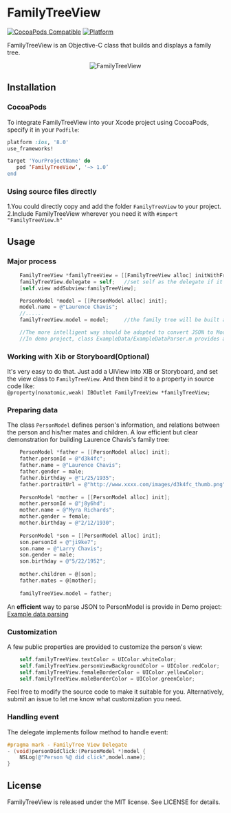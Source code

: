 # FamilyTreeView

[![CocoaPods Compatible](https://img.shields.io/cocoapods/v/FamilyTreeView.svg)](https://img.shields.io/cocoapods/v/FamilyTreeView.svg)
[![Platform](https://img.shields.io/cocoapods/p/FamilyTreeView.svg?style=flat)](http://cocoadocs.org/docsets/FamilyTreeView)


FamilyTreeView is an Objective-C class that builds and displays a family tree.
<p align="center" >
<img src="https://raw.githubusercontent.com/chenyun122/FamilyTreeView/master/Screenshot170830.PNG" alt="FamilyTreeView" title="FamilyTreeView">
</p>

## Installation
###  CocoaPods
To integrate FamilyTreeView into your Xcode project using CocoaPods, specify it in your `Podfile`:
```ruby
platform :ios, '8.0'
use_frameworks!

target 'YourProjectName' do
   pod ‘FamilyTreeView’, '~> 1.0’
end
```
###  Using source files directly
1.You could directly copy and add the folder `FamilyTreeView` to your project.   
2.Include FamilyTreeView wherever you need it with `#import "FamilyTreeView.h"`

## Usage
### Major process
```objective-c
    FamilyTreeView *familyTreeView = [[FamilyTreeView alloc] initWithFrame:self.view.bounds];
    familyTreeView.delegate = self;   //set self as the delegate if it needs to receive click event
    [self.view addSubview:familyTreeView];

    PersonModel *model = [[PersonModel alloc] init];
    model.name = @"Laurence Chavis";
    //......
    familyTreeView.model = model;     //the family tree will be built after setting model

    //The more intelligent way should be adopted to convert JSON to Model instead of creating models manually.
    //In demo project, class ExampleData/ExampleDataParser.m provides an example for using YYModel to convert JSON data.
```

### Working with Xib or Storyboard(Optional)
It's very easy to do that. Just add a UIView into XIB or Storyboard, and set the view class to `FamilyTreeView`. And then bind it to a property in source code like:   
`@property(nonatomic,weak) IBOutlet FamilyTreeView *familyTreeView;`

### Preparing data
The class `PersonModel` defines person's information, and relations between the person and his/her mates and children. A low efficient but clear demonstration for building Laurence Chavis's family tree:
```objective-c
    PersonModel *father = [[PersonModel alloc] init];
    father.personId = @"d3k4fc";
    father.name = @"Laurence Chavis";
    father.gender = male;
    father.birthday = @"1/25/1935";
    father.portraitUrl = @"http://www.xxxx.com/images/d3k4fc_thumb.png";
    
    PersonModel *mother = [[PersonModel alloc] init];
    mother.personId = @"j8y6hd";
    mother.name = @"Myra Richards";
    mother.gender = female;
    mother.birthday = @"2/12/1930";
    
    PersonModel *son = [[PersonModel alloc] init];
    son.personId = @"ji9ke7";
    son.name = @"Larry Chavis";
    son.gender = male;
    son.birthday = @"5/22/1952";
    
    mother.children = @[son];
    father.mates = @[mother];
    
    familyTreeView.model = father;
```
An **efficient** way to parse JSON to PersonModel is provide in Demo project:   
[Example data parsing](https://github.com/chenyun122/FamilyTreeView/tree/master/FamilyTreeViewDemo/ExampleData) 

### Customization
A few public properties are provided to customize the person's view:
```objective-c
    self.familyTreeView.textColor = UIColor.whiteColor;
    self.familyTreeView.personViewBackgroundColor = UIColor.redColor;
    self.familyTreeView.femaleBorderColor = UIColor.yellowColor;
    self.familyTreeView.maleBorderColor = UIColor.greenColor;
```
Feel free to modify the source code to make it suitable for you. Alternatively, submit an issue to let me know what customization you need.

### Handling event
The delegate implements follow method to handle event:
```objective-c
#pragma mark - FamilyTree View Delegate
- (void)personDidClick:(PersonModel *)model {
    NSLog(@"Person %@ did click",model.name);
}
```

## License
FamilyTreeView is released under the MIT license. See LICENSE for details.

